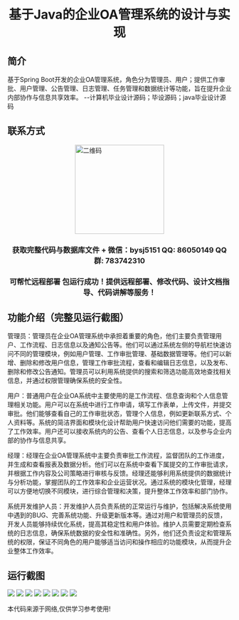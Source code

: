 <p><h1 align="center">基于Java的企业OA管理系统的设计与实现</h1></p>

## 简介
基于Spring Boot开发的企业OA管理系统，角色分为管理员、用户；提供工作审批、用户管理、公告管理、日志管理、任务管理和数据统计等功能，旨在提升企业内部协作与信息共享效率。    --计算机毕业设计源码；毕设源码；java毕业设计源码


## 联系方式
<img src="https://bs-1329754181.cos.ap-shanghai.myqcloud.com/wx.jpg" alt="二维码" style="display: block; margin: 0 auto;" width="200px">
<p><h3 align="center">获取完整代码与数据库文件 + 微信：bysj5151 QQ: 86050149 QQ群: 783742310</h3></p>
<p><h3 align="center">可帮忙远程部署 包运行成功！提供远程部署、修改代码、设计文档指导、代码讲解等服务！</h3></p>

## 功能介绍（完整见运行截图）
管理员：管理员在企业OA管理系统中承担着重要的角色，他们主要负责管理用户、工作流程、日志信息以及通知公告等。他们可以通过系统左侧的导航栏快速访问不同的管理模块，例如用户管理、工作审批管理、基础数据管理等。他们可以新增、删除和修改用户信息，管理工作审批流程，查看和编辑日志信息，以及发布、删除和修改公告通知。管理员可以利用系统提供的搜索和筛选功能高效地查找相关信息，并通过权限管理确保系统的安全性。

用户：普通用户在企业OA系统中主要使用的是工作流程、信息查询和个人信息管理相关功能。用户可以在系统中进行工作申请，填写工作表单，上传文件，并提交审批。他们能够查看自己的工作审批状态，管理个人信息，例如更新联系方式、个人资料等。系统的简洁界面和模块化设计帮助用户快速访问他们需要的功能，提高了工作效率。用户还可以接收系统内的公告、查看个人日志信息，以及参与企业内部的协作与信息共享。

经理：经理在企业OA管理系统中主要负责审批工作流程，监督团队的工作进度，并生成和查看报表及数据分析。他们可以在系统中查看下属提交的工作审批请求，并根据工作内容及公司策略进行审核与反馈。经理还能够利用系统提供的数据统计与分析功能，掌握团队的工作效率和企业运营状况。通过系统的模块化管理，经理可以方便地切换不同模块，进行综合管理和决策，提升整体工作效率和部门协作。

系统开发维护人员：开发维护人员负责系统的正常运行与维护，包括解决系统使用中遇到的BUG、完善系统功能、升级更新版本等。通过对用户和管理员的反馈，开发人员能够持续优化系统，提高其稳定性和用户体验。维护人员需要定期检查系统的日志信息，确保系统数据的安全性和准确性。另外，他们还负责设定和管理系统的权限，保证不同角色的用户能够适当访问和操作相应的功能模块，从而提升企业整体工作效率。


## 运行截图
![](https://bs-1329754181.cos.ap-shanghai.myqcloud.com/spring/EnterpriseOAManagementSystemDesignAndImplementation/img/001.jpg)
![](https://bs-1329754181.cos.ap-shanghai.myqcloud.com/spring/EnterpriseOAManagementSystemDesignAndImplementation/img/002.jpg)
![](https://bs-1329754181.cos.ap-shanghai.myqcloud.com/spring/EnterpriseOAManagementSystemDesignAndImplementation/img/003.jpg)
![](https://bs-1329754181.cos.ap-shanghai.myqcloud.com/spring/EnterpriseOAManagementSystemDesignAndImplementation/img/004.jpg)
![](https://bs-1329754181.cos.ap-shanghai.myqcloud.com/spring/EnterpriseOAManagementSystemDesignAndImplementation/img/005.jpg)
![](https://bs-1329754181.cos.ap-shanghai.myqcloud.com/spring/EnterpriseOAManagementSystemDesignAndImplementation/img/006.jpg)
![](https://bs-1329754181.cos.ap-shanghai.myqcloud.com/spring/EnterpriseOAManagementSystemDesignAndImplementation/img/007.jpg)
![](https://bs-1329754181.cos.ap-shanghai.myqcloud.com/spring/EnterpriseOAManagementSystemDesignAndImplementation/img/008.jpg)

<p>本代码来源于网络,仅供学习参考使用!</p>
